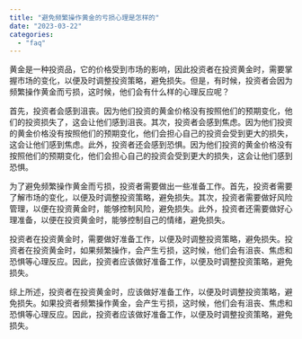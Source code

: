 ```yaml
---
title: "避免频繁操作黄金的亏损心理是怎样的"
date: "2023-03-22"
categories: 
  - "faq"
---
```


黄金是一种投资品，它的价格受到市场的影响，因此投资者在投资黄金时，需要掌握市场的变化，以便及时调整投资策略，避免损失。但是，有时候，投资者会因为频繁操作黄金而亏损，这时候，他们会有什么样的心理反应呢？

首先，投资者会感到沮丧。因为他们投资的黄金价格没有按照他们的预期变化，他们的投资损失了，这会让他们感到沮丧。其次，投资者会感到焦虑。因为他们投资的黄金价格没有按照他们的预期变化，他们会担心自己的投资会受到更大的损失，这会让他们感到焦虑。此外，投资者还会感到恐惧。因为他们投资的黄金价格没有按照他们的预期变化，他们会担心自己的投资会受到更大的损失，这会让他们感到恐惧。

为了避免频繁操作黄金而亏损，投资者需要做出一些准备工作。首先，投资者需要了解市场的变化，以便及时调整投资策略，避免损失。其次，投资者需要做好风险管理，以便在投资黄金时，能够控制风险，避免损失。此外，投资者还需要做好心理准备，以便在投资黄金时，能够控制自己的情绪，避免损失。

投资者在投资黄金时，需要做好准备工作，以便及时调整投资策略，避免损失。投资者在投资黄金时，如果频繁操作，会产生亏损，这时候，他们会有沮丧、焦虑和恐惧等心理反应。因此，投资者应该做好准备工作，以便及时调整投资策略，避免损失。

综上所述，投资者在投资黄金时，应该做好准备工作，以便及时调整投资策略，避免损失。如果投资者频繁操作黄金，会产生亏损，这时候，他们会有沮丧、焦虑和恐惧等心理反应。因此，投资者应该做好准备工作，以便及时调整投资策略，避免损失。
